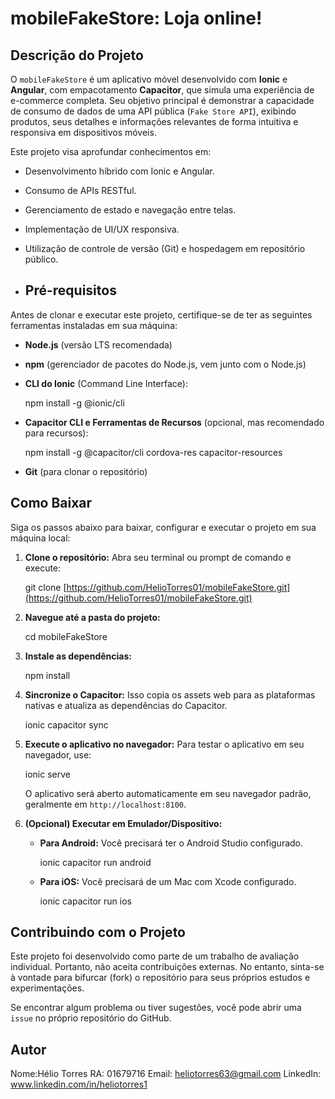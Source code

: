# mobileFakeStore: Loja online!

## Descrição do Projeto

O `mobileFakeStore` é um aplicativo móvel desenvolvido com **Ionic** e **Angular**, com empacotamento **Capacitor**, que simula uma experiência de e-commerce completa. Seu objetivo principal é demonstrar a capacidade de consumo de dados de uma API pública (`Fake Store API`), exibindo produtos, seus detalhes e informações relevantes de forma intuitiva e responsiva em dispositivos móveis.

Este projeto visa aprofundar conhecimentos em:
* Desenvolvimento híbrido com Ionic e Angular.
* Consumo de APIs RESTful.
* Gerenciamento de estado e navegação entre telas.
* Implementação de UI/UX responsiva.
* Utilização de controle de versão (Git) e hospedagem em repositório público.

* ## Pré-requisitos

Antes de clonar e executar este projeto, certifique-se de ter as seguintes ferramentas instaladas em sua máquina:

* **Node.js** (versão LTS recomendada)
* **npm** (gerenciador de pacotes do Node.js, vem junto com o Node.js)
* **CLI do Ionic** (Command Line Interface):
   
    npm install -g @ionic/cli

* **Capacitor CLI e Ferramentas de Recursos** (opcional, mas recomendado para recursos):
    
    npm install -g @capacitor/cli cordova-res capacitor-resources
    
* **Git** (para clonar o repositório)

## Como Baixar

Siga os passos abaixo para baixar, configurar e executar o projeto em sua máquina local:

1.  **Clone o repositório:**
    Abra seu terminal ou prompt de comando e execute:
   
    git clone [https://github.com/HelioTorres01/mobileFakeStore.git](https://github.com/HelioTorres01/mobileFakeStore.git)
    

2.  **Navegue até a pasta do projeto:**
  
    cd mobileFakeStore
  

3.  **Instale as dependências:**
   
    npm install
    

4.  **Sincronize o Capacitor:**
    Isso copia os assets web para as plataformas nativas e atualiza as dependências do Capacitor.

    ionic capacitor sync
    

5.  **Execute o aplicativo no navegador:**
    Para testar o aplicativo em seu navegador, use:
   
    ionic serve
   
    O aplicativo será aberto automaticamente em seu navegador padrão, geralmente em `http://localhost:8100`.

6.  **(Opcional) Executar em Emulador/Dispositivo:**
    * **Para Android:** Você precisará ter o Android Studio configurado.
       
        ionic capacitor run android
        
    * **Para iOS:** Você precisará de um Mac com Xcode configurado.
        
        ionic capacitor run ios
        

## Contribuindo com o Projeto

Este projeto foi desenvolvido como parte de um trabalho de avaliação individual. Portanto, não aceita contribuições externas. No entanto, sinta-se à vontade para bifurcar (fork) o repositório para seus próprios estudos e experimentações.

Se encontrar algum problema ou tiver sugestões, você pode abrir uma `issue` no próprio repositório do GitHub.

## Autor

Nome:Hélio Torres
RA: 01679716
Email: heliotorres63@gmail.com
LinkedIn: www.linkedin.com/in/heliotorres1
    
